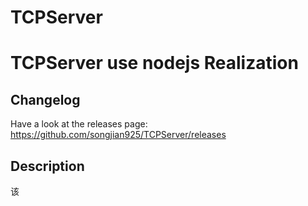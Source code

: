# TCPServer
# TCPServer use nodejs Realization

## Changelog
Have a look at the releases page: https://github.com/songjian925/TCPServer/releases   

## Description   

该
